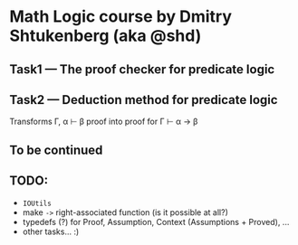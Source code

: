 # Math Logic course by Dmitry Shtukenberg (aka @shd)

## Task1 &mdash; The proof checker for predicate logic

## Task2 &mdash; Deduction method for predicate logic
Transforms Γ, α ⊢ β proof into proof for Γ ⊢ α → β

## To be continued

## TODO:
* `IOUtils`
* make `->` right-associated function (is it possible at all?)
* typedefs (?) for Proof, Assumption, Context (Assumptions + Proved), ...
* other tasks... :)
